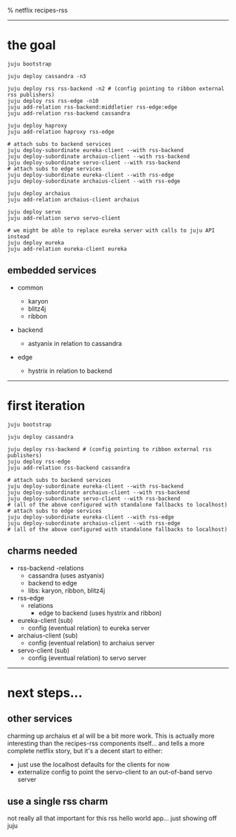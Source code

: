 
% netflix recipes-rss

---

# the goal

    juju bootstrap

    juju deploy cassandra -n3

    juju deploy rss rss-backend -n2 # (config pointing to ribbon external rss publishers)
    juju deploy rss rss-edge -n10
    juju add-relation rss-backend:middletier rss-edge:edge
    juju add-relation rss-backend cassandra

    juju deploy haproxy
    juju add-relation haproxy rss-edge

    # attach subs to backend services
    juju deploy-subordinate eureka-client --with rss-backend
    juju deploy-subordinate archaius-client --with rss-backend
    juju deploy-subordinate servo-client --with rss-backend
    # attach subs to edge services
    juju deploy-subordinate eureka-client --with rss-edge
    juju deploy-subordinate archaius-client --with rss-edge

    juju deploy archaius
    juju add-relation archaius-client archaius

    juju deploy servo
    juju add-relation servo servo-client

    # we might be able to replace eureka server with calls to juju API instead
    juju deploy eureka
    juju add-relation eureka-client eureka


## embedded services

- common

  - karyon
  - blitz4j
  - ribbon

- backend

  - astyanix in relation to cassandra

- edge

  - hystrix in relation to backend

---

# first iteration


    juju bootstrap

    juju deploy cassandra

    juju deploy rss-backend # (config pointing to ribbon external rss publishers)
    juju deploy rss-edge
    juju add-relation rss-backend cassandra

    # attach subs to backend services
    juju deploy-subordinate eureka-client --with rss-backend
    juju deploy-subordinate archaius-client --with rss-backend
    juju deploy-subordinate servo-client --with rss-backend
    # (all of the above configured with standalone fallbacks to localhost)
    # attach subs to edge services
    juju deploy-subordinate eureka-client --with rss-edge
    juju deploy-subordinate archaius-client --with rss-edge
    # (all of the above configured with standalone fallbacks to localhost)


## charms needed

- rss-backend
  -relations
    - cassandra (uses astyanix)
    - backend to edge
  - libs: karyon, ribbon, blitz4j
- rss-edge
  - relations
    - edge to backend (uses hystrix and ribbon)
- eureka-client (sub)
  - config (eventual relation) to eureka server
- archaius-client (sub)
  - config (eventual relation) to archaius server
- servo-client (sub)
  - config (eventual relation) to servo server

---

# next steps... 

## other services

charming up archaius et al will be a bit more work.  This is actually more
interesting than the recipes-rss components itself... and tells a more complete
netflix story, but it's a decent start to either:

- just use the localhost defaults for the clients for now
- externalize config to point the servo-client to an out-of-band servo server


## use a single rss charm

not really all that important for this rss hello world app... just showing off juju

